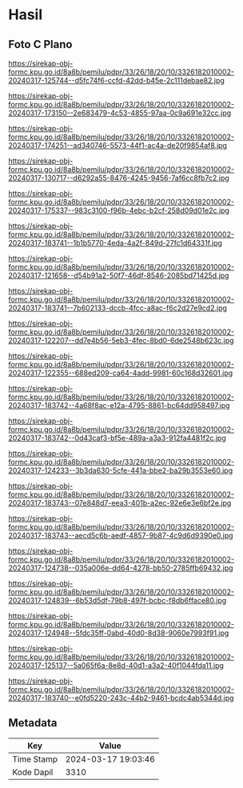 # Hasil

## Foto C Plano

https://sirekap-obj-formc.kpu.go.id/8a8b/pemilu/pdpr/33/26/18/20/10/3326182010002-20240317-125744--d5fc74f6-ccfd-42dd-b45e-2c111debae82.jpg

https://sirekap-obj-formc.kpu.go.id/8a8b/pemilu/pdpr/33/26/18/20/10/3326182010002-20240317-173150--2e683479-4c53-4855-97aa-0c9a691e32cc.jpg

https://sirekap-obj-formc.kpu.go.id/8a8b/pemilu/pdpr/33/26/18/20/10/3326182010002-20240317-174251--ad340746-5573-44f1-ac4a-de20f9854af8.jpg

https://sirekap-obj-formc.kpu.go.id/8a8b/pemilu/pdpr/33/26/18/20/10/3326182010002-20240317-130717--d6292a55-8476-4245-9456-7af6cc8fb7c2.jpg

https://sirekap-obj-formc.kpu.go.id/8a8b/pemilu/pdpr/33/26/18/20/10/3326182010002-20240317-175337--983c3100-f96b-4ebc-b2cf-258d09d01e2c.jpg

https://sirekap-obj-formc.kpu.go.id/8a8b/pemilu/pdpr/33/26/18/20/10/3326182010002-20240317-183741--1b1b5770-4eda-4a2f-849d-27fc1d64331f.jpg

https://sirekap-obj-formc.kpu.go.id/8a8b/pemilu/pdpr/33/26/18/20/10/3326182010002-20240317-121658--d54b91a2-50f7-46df-8546-2085bd71425d.jpg

https://sirekap-obj-formc.kpu.go.id/8a8b/pemilu/pdpr/33/26/18/20/10/3326182010002-20240317-183741--7b602133-dccb-4fcc-a8ac-f6c2d27e9cd2.jpg

https://sirekap-obj-formc.kpu.go.id/8a8b/pemilu/pdpr/33/26/18/20/10/3326182010002-20240317-122207--dd7e4b56-5eb3-4fec-8bd0-6de2548b623c.jpg

https://sirekap-obj-formc.kpu.go.id/8a8b/pemilu/pdpr/33/26/18/20/10/3326182010002-20240317-122355--688ed209-ca64-4add-9981-60c168d32601.jpg

https://sirekap-obj-formc.kpu.go.id/8a8b/pemilu/pdpr/33/26/18/20/10/3326182010002-20240317-183742--4a68f8ac-e12a-4795-8861-bc64dd958497.jpg

https://sirekap-obj-formc.kpu.go.id/8a8b/pemilu/pdpr/33/26/18/20/10/3326182010002-20240317-183742--0d43caf3-bf5e-489a-a3a3-912fa4481f2c.jpg

https://sirekap-obj-formc.kpu.go.id/8a8b/pemilu/pdpr/33/26/18/20/10/3326182010002-20240317-124233--3b3da630-5cfe-441a-bbe2-ba29b3553e60.jpg

https://sirekap-obj-formc.kpu.go.id/8a8b/pemilu/pdpr/33/26/18/20/10/3326182010002-20240317-183743--07e848d7-eea3-401b-a2ec-92e6e3e6bf2e.jpg

https://sirekap-obj-formc.kpu.go.id/8a8b/pemilu/pdpr/33/26/18/20/10/3326182010002-20240317-183743--aecd5c6b-aedf-4857-9b87-4c9d6d9390e0.jpg

https://sirekap-obj-formc.kpu.go.id/8a8b/pemilu/pdpr/33/26/18/20/10/3326182010002-20240317-124738--035a006e-dd64-4278-bb50-2785ffb69432.jpg

https://sirekap-obj-formc.kpu.go.id/8a8b/pemilu/pdpr/33/26/18/20/10/3326182010002-20240317-124839--6b53d5df-79b8-497f-bcbc-f8db6fface80.jpg

https://sirekap-obj-formc.kpu.go.id/8a8b/pemilu/pdpr/33/26/18/20/10/3326182010002-20240317-124948--5fdc35ff-0abd-40d0-8d38-9060e7993f91.jpg

https://sirekap-obj-formc.kpu.go.id/8a8b/pemilu/pdpr/33/26/18/20/10/3326182010002-20240317-125137--5a065f6a-8e8d-40d1-a3a2-40f1044fda11.jpg

https://sirekap-obj-formc.kpu.go.id/8a8b/pemilu/pdpr/33/26/18/20/10/3326182010002-20240317-183740--e0fd5220-243c-44b2-9461-bcdc4ab5344d.jpg


## Metadata

| Key        | Value               |
| ---------- | ------------------- |
| Time Stamp | 2024-03-17 19:03:46 |
| Kode Dapil | 3310                |



